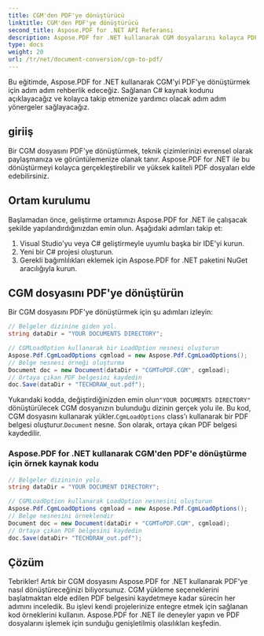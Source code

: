 ```yaml
---
title: CGM'den PDF'ye dönüştürücü
linktitle: CGM'den PDF'ye dönüştürücü
second_title: Aspose.PDF for .NET API Referansı
description: Aspose.PDF for .NET kullanarak CGM dosyalarını kolayca PDF'e dönüştürün.
type: docs
weight: 20
url: /tr/net/document-conversion/cgm-to-pdf/
---
```


Bu eğitimde, Aspose.PDF for .NET kullanarak CGM'yi PDF'ye dönüştürmek için adım adım rehberlik edeceğiz. Sağlanan C# kaynak kodunu açıklayacağız ve kolayca takip etmenize yardımcı olacak adım adım yönergeler sağlayacağız.

## giriiş

Bir CGM dosyasını PDF'ye dönüştürmek, teknik çizimlerinizi evrensel olarak paylaşmanıza ve görüntülemenize olanak tanır. Aspose.PDF for .NET ile bu dönüştürmeyi kolayca gerçekleştirebilir ve yüksek kaliteli PDF dosyaları elde edebilirsiniz.

## Ortam kurulumu

Başlamadan önce, geliştirme ortamınızı Aspose.PDF for .NET ile çalışacak şekilde yapılandırdığınızdan emin olun. Aşağıdaki adımları takip et:

1. Visual Studio'yu veya C# geliştirmeyle uyumlu başka bir IDE'yi kurun.
2. Yeni bir C# projesi oluşturun.
3. Gerekli bağımlılıkları eklemek için Aspose.PDF for .NET paketini NuGet aracılığıyla kurun.

## CGM dosyasını PDF'ye dönüştürün

Bir CGM dosyasını PDF'ye dönüştürmek için şu adımları izleyin:

```csharp
// Belgeler dizinine giden yol.
string dataDir = "YOUR DOCUMENTS DIRECTORY";

// CGMLoadOption kullanarak bir LoadOption nesnesi oluşturun
Aspose.Pdf.CgmLoadOptions cgmload = new Aspose.Pdf.CgmLoadOptions();
// Belge nesnesi örneği oluşturma
Document doc = new Document(dataDir + "CGMToPDF.CGM", cgmload);
// Ortaya çıkan PDF belgesini kaydedin
doc.Save(dataDir + "TECHDRAW_out.pdf");
```

 Yukarıdaki kodda, değiştirdiğinizden emin olun`"YOUR DOCUMENTS DIRECTORY"` dönüştürülecek CGM dosyanızın bulunduğu dizinin gerçek yolu ile. Bu kod, CGM dosyasını kullanarak yükler.`CgmLoadOptions` class'ı kullanarak bir PDF belgesi oluşturur.`Document` nesne. Son olarak, ortaya çıkan PDF belgesi kaydedilir.

### Aspose.PDF for .NET kullanarak CGM'den PDF'e dönüştürme için örnek kaynak kodu

```csharp
// Belgeler dizininin yolu.
string dataDir = "YOUR DOCUMENT DIRECTORY";

// CGMLoadOption kullanarak LoadOption nesnesini oluşturun
Aspose.Pdf.CgmLoadOptions cgmload = new Aspose.Pdf.CgmLoadOptions();
// Belge nesnesini örneklendir
Document doc = new Document(dataDir + "CGMToPDF.CGM", cgmload);
// Ortaya çıkan PDF belgesini kaydedin
doc.Save(dataDir+ "TECHDRAW_out.pdf");
```

## Çözüm

Tebrikler! Artık bir CGM dosyasını Aspose.PDF for .NET kullanarak PDF'ye nasıl dönüştüreceğinizi biliyorsunuz. CGM yükleme seçeneklerini başlatmaktan elde edilen PDF belgesini kaydetmeye kadar sürecin her adımını inceledik. Bu işlevi kendi projelerinize entegre etmek için sağlanan kod örneklerini kullanın. Aspose.PDF for .NET ile deneyler yapın ve PDF dosyalarını işlemek için sunduğu genişletilmiş olasılıkları keşfedin.
